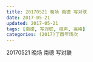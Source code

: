 ```yaml
---
title: 20170521 晚场 南德 写对联
date: 2017-05-21
updated: 2017-05-21
tags: [南德, 写对联, 相声, 高峰] 
categories: (2017)丁酉年场次 
---
```

20170521 晚场 南德 写对联